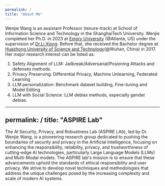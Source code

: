 ```yaml
---
permalink: /
title: "About Me"
---
```


Wenjie Wang  is an assistant Professor (tenure-track) at School of Information Science and Technology in the ShanghaiTech University. Wenjie completed her Ph.D. in 2023 at [Emory 
University](https://www.emory.edu/home/index.html) (@Atlanta, US) under the supervision of [Dr.Li Xiong](https://www.cs.emory.edu/~lxiong/). Before that, she received the Bachelor degree at [Huazhong University of Science and Technology](https://english.hust.edu.cn/)(@Wuhan, China) in 2017. Her major research interest can be listed as:
1. Safety Alignment of LLM: Jailbreak/Adversarial/Posioning Attacks and defenses methods.
2. Privacy Preserving: Differential Privacy, Machine Unlearning, Federated Learning
3. LLM personalization: Benchmark dataset building, Fine-tuning and Model Editing
4. LLM with Social Science: LLM debias methods, especially gender debias.
---
permalink: /
title: "ASPIRE Lab"
---
The AI Security, Privacy, and Robustness Lab (ASPIRE LAb), led by Dr. Wenjie Wang, is a pioneering research group dedicated to pushing the boundaries of security and privacy in the Artificial Intelligence, focusing on enhancing the responsibility, reliability, privacy, and trustworthiness of cutting-edge AI technologies, particularly Large Language Models (LLMs) and Multi-Modal models. The ASPIRE lab's mission is to ensure that these advancements uphold the standards of ethical responsibility and user privacy. We strive to develop novel techniques and methodologies that address the unique challenges posed by the increasing complexity and scale of modern AI systems.
